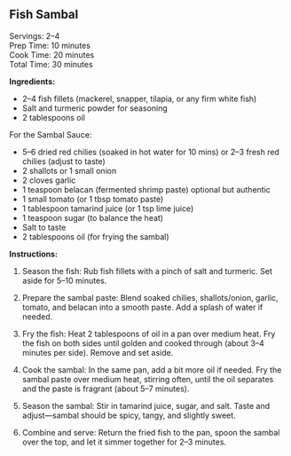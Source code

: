 ## Fish Sambal

Servings: 2–4  
Prep Time: 10 minutes  
Cook Time: 20 minutes  
Total Time: 30 minutes  

**Ingredients:**
* 2–4 fish fillets (mackerel, snapper, tilapia, or any firm white fish)  
* Salt and turmeric powder for seasoning  
* 2 tablespoons oil  
  
For the Sambal Sauce:  
* 5–6 dried red chilies (soaked in hot water for 10 mins) or 2–3 fresh red chilies (adjust to taste)  
* 2 shallots or 1 small onion  
* 2 cloves garlic  
* 1 teaspoon belacan (fermented shrimp paste) optional but authentic  
* 1 small tomato (or 1 tbsp tomato paste)  
* 1 tablespoon tamarind juice (or 1 tsp lime juice)  
* 1 teaspoon sugar (to balance the heat)  
* Salt to taste  
* 2 tablespoons oil (for frying the sambal)  

**Instructions:**
1. Season the fish:
Rub fish fillets with a pinch of salt and turmeric. Set aside for 5–10 minutes.

2. Prepare the sambal paste:
Blend soaked chilies, shallots/onion, garlic, tomato, and belacan into a smooth paste. Add a splash of water if needed.

3. Fry the fish:
Heat 2 tablespoons of oil in a pan over medium heat. Fry the fish on both sides until golden and cooked through (about 3–4 minutes per side). Remove and set aside.

4. Cook the sambal:
In the same pan, add a bit more oil if needed. Fry the sambal paste over medium heat, stirring often, until the oil separates and the paste is fragrant (about 5–7 minutes).

5. Season the sambal:
Stir in tamarind juice, sugar, and salt. Taste and adjust—sambal should be spicy, tangy, and slightly sweet.

6. Combine and serve:
Return the fried fish to the pan, spoon the sambal over the top, and let it simmer together for 2–3 minutes.
